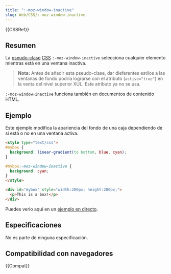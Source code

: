 ```yaml
---
title: ":-moz-window-inactive"
slug: Web/CSS/:-moz-window-inactive
---
```


{{CSSRef}}

## Resumen

La [pseudo-clase](/es/docs/Web/CSS/Pseudo-classes) [CSS](/es/docs/Web/CSS) `:-moz-window-inactive` selecciona cualquier elemento mientras está en una ventana inactiva.

> **Nota:** Antes de añadir esta pseudo-clase, dar dieferentes estilos a las ventanas de fondo podría lograrse con el atributo (`active="true"`) en la venta del nivel superior XUL. Este atributo ya no se usa.

`:-moz-window-inactive` funciona también en documentos de contenido HTML.

## Ejemplo

Este ejemplo modifica la apariencia del fondo de una caja dependiendo de si está o no en una ventana activa.

```html
<style type="text/css">
#mybox {
  background: linear-gradient(to bottom, blue, cyan);
}

#mybox:-moz-window-inactive {
  background: cyan;
}
</style>

<div id="mybox" style="width:200px; height:200px;">
  <p>This is a box!</p>
</div>
```

Puedes verlo aquí en un [ejemplo en directo](/samples/cssref/moz-window-inactive.html).

## Especificaciones

No es parte de ninguna especificación.

## Compatibilidad con navegadores

{{Compat}}
